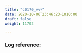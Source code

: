 ```yaml
---
title: "c0170_vvv"
date: 2020-10-06T23:46:23+1010:00
draft: false
weight: 11702

---
```


### Log reference: <no value>

```

